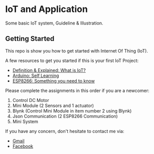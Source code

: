 # IoT and Application

Some basic IoT system, Guideline & Illustration.

## Getting Started

This repo is show you how to get started with Internet Of Thing (IoT).

A few resources to get you started if this is your first IoT Project:

- [Definition & Explained: What is IoT?](https://www.youtube.com/watch?v=6mBO2vqLv38)
- [Arduino: Self Learning](http://arduino.vn/reference/howto)
- [ESP8266: Something you need to know](https://arduinokit.vn/esp8266-la-gi-huong-dan-lap-trinh-esp8266-bang-arduino-ide/)

Please complete the assignments in this order if you are a newcomer:

1. Control DC Motor
2. Mini Module (2 Sensors and 1 actuator)
3. Blynk (Control Mini Module in item number 2 using Blynk)
4. Json Communication (2 ESP8266 Communication)
5. Mini System

If you have any concern, don't hesitate to contact me via:
- [Gmail](https://mail.google.com/mail/u/0/#inbox?compose=CllgCHrhVJcJPQXsLDcRKPLDtmLWShKqqDwrPLBvXKQtRjBgDfSchWMFtRmTcrLBZkGJPPrNxPg)
- [Facebook](https://www.facebook.com/pororo1001)
